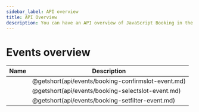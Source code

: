 ```yaml
---
sidebar_label: API overview
title: API Overview
description: You can have an API overview of JavaScript Booking in the documentation of the DHTMLX JavaScript Booking library. Browse developer guides and API reference, try out code examples and live demos, and download a free 30-day evaluation version of DHTMLX Booking.
---
```


# Events overview


| Name                                      | Description                                      |
| ----------------------------------------- | ------------------------------------------------ |
| [](api/events/booking-confirmslot-event.md)  | @getshort(api/events/booking-confirmslot-event.md)  |
| [](api/events/booking-selectslot-event.md)   | @getshort(api/events/booking-selectslot-event.md)   |
| [](api/events/booking-setfilter-event.md)    | @getshort(api/events/booking-setfilter-event.md)    |


